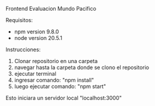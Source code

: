 Frontend Evaluacion Mundo Pacifico

Requisitos:

* npm version 9.8.0
* node version 20.5.1

Instrucciones:
1) Clonar repositorio en una carpeta
2) navegar hasta la carpeta donde se clono el repositorio
3) ejecutar terminal
4) ingresar comando:
   "npm install"
5) luego ejecutar comando:
  "npm start"

Esto iniciara un servidor local
"localhost:3000"
